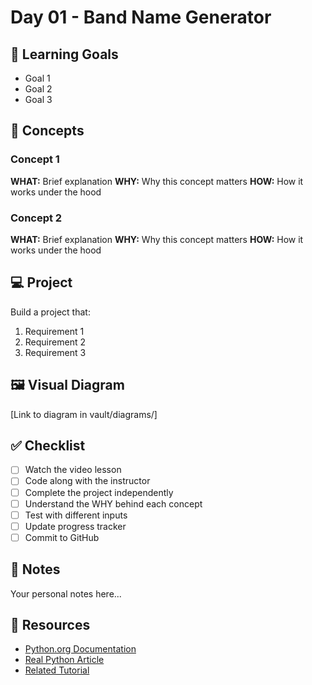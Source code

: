# Day 01 - Band Name Generator

## 🎯 Learning Goals

- Goal 1
- Goal 2
- Goal 3

## 📖 Concepts

### Concept 1
**WHAT:** Brief explanation
**WHY:** Why this concept matters
**HOW:** How it works under the hood

### Concept 2
**WHAT:** Brief explanation
**WHY:** Why this concept matters
**HOW:** How it works under the hood

## 💻 Project

Build a project that:
1. Requirement 1
2. Requirement 2
3. Requirement 3

## 🖼️ Visual Diagram

[Link to diagram in vault/diagrams/]

## ✅ Checklist

- [ ] Watch the video lesson
- [ ] Code along with the instructor
- [ ] Complete the project independently
- [ ] Understand the WHY behind each concept
- [ ] Test with different inputs
- [ ] Update progress tracker
- [ ] Commit to GitHub

## 📝 Notes

Your personal notes here...

## 🔗 Resources

- [Python.org Documentation]()
- [Real Python Article]()
- [Related Tutorial]()
